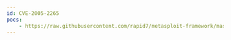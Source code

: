 ```yaml
---
id: CVE-2005-2265
pocs:
    - https://raw.githubusercontent.com/rapid7/metasploit-framework/master/modules/exploits/multi/browser/mozilla_compareto.rb
---
```

